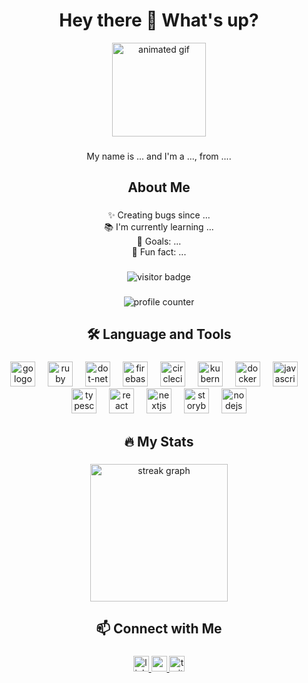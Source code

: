<h1 align="center">Hey there 👋 What's up?</h1>

<div align="center">
  <img height="150" src="https://media1.tenor.com/m/Yku__4F2iF8AAAAd/jujutsu-kaisen-shibuya-arc-mahoraga-shibuya-arc.gif" alt="animated gif" />
</div>

###

<p align="center">My name is ... and I'm a ..., from ....</p>

###

<h2 align="center">About Me</h2>

###

<p align="center">✨ Creating bugs since ...<br>📚 I'm currently learning ...<br>🎯 Goals: ...<br>🎲 Fun fact: ...</p>

###

<div align="center">
  <img src="https://visitor-badge.laobi.icu/badge?page_id=LeonardoQuezada.LeonardoQuezada&" alt="visitor badge" />
</div>

###

<div align="center">
  <img src="https://profile-counter.glitch.me/LeonardoQuezada/count.svg?" alt="profile counter" />
</div>

###

<h2 align="center">🛠 Language and Tools</h2>

###

<div align="center">
  <img src="https://cdn.jsdelivr.net/gh/devicons/devicon/icons/go/go-original-wordmark.svg" height="40" alt="go logo" />
  <img width="12" />
  <img src="https://cdn.jsdelivr.net/gh/devicons/devicon/icons/ruby/ruby-plain-wordmark.svg" height="40" alt="ruby logo" />
  <img width="12" />
  <img src="https://cdn.jsdelivr.net/gh/devicons/devicon/icons/dot-net/dot-net-plain-wordmark.svg" height="40" alt="dot-net logo" />
  <img width="12" />
  <img src="https://cdn.jsdelivr.net/gh/devicons/devicon/icons/firebase/firebase-plain-wordmark.svg" height="40" alt="firebase logo" />
  <img width="12" />
  <img src="https://cdn.jsdelivr.net/gh/devicons/devicon/icons/circleci/circleci-plain.svg" height="40" alt="circleci logo" />
  <img width="12" />
  <img src="https://cdn.jsdelivr.net/gh/devicons/devicon/icons/kubernetes/kubernetes-plain.svg" height="40" alt="kubernetes logo" />
  <img width="12" />
  <img src="https://cdn.jsdelivr.net/gh/devicons/devicon/icons/docker/docker-plain-wordmark.svg" height="40" alt="docker logo" />
  <img width="12" />
  <img src="https://cdn.jsdelivr.net/gh/devicons/devicon/icons/javascript/javascript-original.svg" height="40" alt="javascript logo" />
  <img width="12" />
  <img src="https://cdn.jsdelivr.net/gh/devicons/devicon/icons/typescript/typescript-original.svg" height="40" alt="typescript logo" />
  <img width="12" />
  <img src="https://cdn.jsdelivr.net/gh/devicons/devicon/icons/react/react-original.svg" height="40" alt="react logo" />
  <img width="12" />
  <img src="https://cdn.jsdelivr.net/gh/devicons/devicon/icons/nextjs/nextjs-original.svg" height="40" alt="nextjs logo" />
  <img width="12" />
  <img src="https://cdn.jsdelivr.net/gh/devicons/devicon/icons/storybook/storybook-original.svg" height="40" alt="storybook logo" />
  <img width="12" />
  <img src="https://cdn.jsdelivr.net/gh/devicons/devicon/icons/nodejs/nodejs-original.svg" height="40" alt="nodejs logo" />
</div>

###

<h2 align="center">🔥 My Stats</h2>

###

<div align="center">
  <img src="https://streak-stats.demolab.com?user=LeonardoQuezada&locale=en&mode=daily&theme=dark&hide_border=false&border_radius=5&order=3" height="220" alt="streak graph" />
</div>

###

<h2 align="center">📫 Connect with Me</h2>

###

<div align="center">
  <a href="https://www.linkedin.com/in/your-profile" target="_blank">
    <img src="https://img.shields.io/static/v1?message=LinkedIn&logo=linkedin&label=&color=0077B5&logoColor=white&labelColor=&style=for-the-badge" height="25" alt="linkedin logo" />
  </a>
  <a href="https://www.youtube.com/channel/your-channel" target="_blank">
    <img src="https://img.shields.io/static/v1?message=Youtube&logo=youtube&label=&color=FF0000&logoColor=white&labelColor=&style=for-the-badge" height="25" alt="youtube logo" />
  </a>
  <a href="https://twitter.com/your-profile" target="_blank">
    <img src="https://img.shields.io/static/v1?message=Twitter&logo=twitter&label=&color=1DA1F2&logoColor=white&labelColor=&style=for-the-badge" height="25" alt="twitter logo" />
  </a>
</div>



